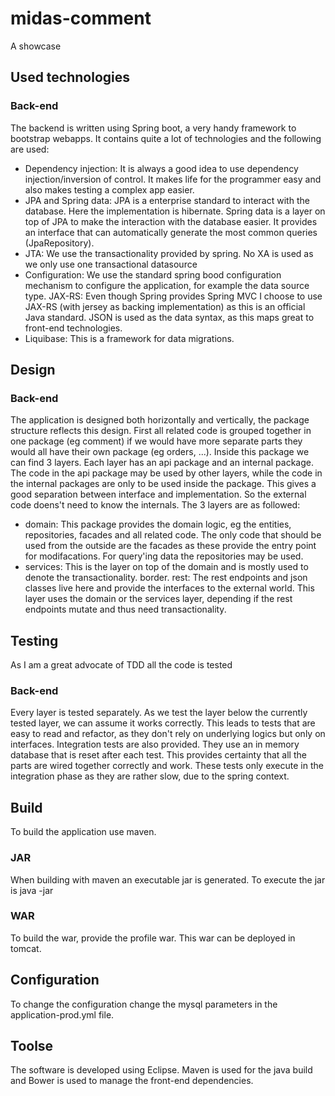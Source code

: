 # midas-comment
A showcase

## Used technologies
### Back-end
The backend is written using Spring boot, a very handy framework to bootstrap webapps.
It contains quite a lot of technologies and the following are used:
* Dependency injection: It is always a good idea to use dependency injection/inversion of control. It makes life for the programmer easy and also makes testing a complex app easier.
* JPA and Spring data: JPA is a enterprise standard to interact with the database. Here the implementation is hibernate. Spring data is a layer on top of JPA to make the interaction with the database easier. It provides an interface that can automatically generate the most common queries (JpaRepository).
* JTA: We use the transactionality provided by spring. No XA is used as we only use one transactional datasource
* Configuration: We use the standard spring bood configuration mechanism to configure the application, for example the data source type.
JAX-RS: Even though Spring provides Spring MVC I choose to use JAX-RS (with jersey as backing implementation) as this is an official Java standard. JSON is used as the data syntax, as this maps great to front-end technologies.
* Liquibase: This is a framework for data migrations.

## Design
### Back-end
The application is designed both horizontally and vertically, the package structure reflects this design. First all related code is grouped together in one package (eg comment) if we would have more separate parts they would all have their own package (eg orders, ...). 
Inside this package we can find 3 layers. Each layer has an api package and an internal package. The code in the api package may be used by other layers, while the code in the internal packages are only to be used inside the package. This gives a good separation between interface and implementation. So the external code doens't need to know the internals.
The 3 layers are as followed:
* domain: This package provides the domain logic, eg the entities, repositories, facades and all related code. The only code that should be used from the outside are the facades as these provide the entry point for modifacations. For query'ing data the repositories may be used.
* services: This is the layer on top of the domain and is mostly used to denote the transactionality. border.
rest: The rest endpoints and json classes live here and provide the interfaces to the external world. This layer uses the domain or the services layer, depending if the rest endpoints mutate and thus need transactionality.

## Testing
As I am a great advocate of TDD all the code is tested
### Back-end
Every layer is tested separately. As we test the layer below the currently tested layer, we can assume it works correctly. This leads to tests that are easy to read and refactor, as they don't rely on underlying logics but only on interfaces. 
Integration tests are also provided. They use an in memory database that is reset after each test. This provides certainty that all the parts are wired together correctly and work. These tests only execute in the integration phase as they are rather slow, due to the spring context.

## Build
To build the application use maven. 
### JAR
When building with maven an executable jar is generated. To execute the jar is java -jar
### WAR
To build the war, provide the profile war. This war can be deployed in tomcat.

## Configuration
To change the configuration change the mysql parameters in the application-prod.yml file.

## Toolse
The software is developed using Eclipse. Maven is used for the java build and Bower is used to manage the front-end dependencies.
